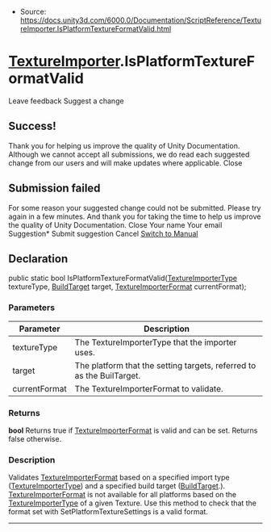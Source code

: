 * Source: https://docs.unity3d.com/6000.0/Documentation/ScriptReference/TextureImporter.IsPlatformTextureFormatValid.html

#  [TextureImporter](https://docs.unity3d.com/6000.0/Documentation/ScriptReference/TextureImporter.html).IsPlatformTextureFormatValid
Leave feedback
Suggest a change
## Success!
Thank you for helping us improve the quality of Unity Documentation. Although we cannot accept all submissions, we do read each suggested change from our users and will make updates where applicable.
Close
## Submission failed
For some reason your suggested change could not be submitted. Please <a>try again</a> in a few minutes. And thank you for taking the time to help us improve the quality of Unity Documentation.
Close
Your name Your email Suggestion* Submit suggestion
Cancel
[Switch to Manual](https://docs.unity3d.com/6000.0/Documentation/Manual/class-TextureImporter.html "Go to TextureImporter Component in the Manual")
## Declaration
public static bool IsPlatformTextureFormatValid([TextureImporterType](https://docs.unity3d.com/6000.0/Documentation/ScriptReference/TextureImporterType.html) textureType, [BuildTarget](https://docs.unity3d.com/6000.0/Documentation/ScriptReference/BuildTarget.html) target, [TextureImporterFormat](https://docs.unity3d.com/6000.0/Documentation/ScriptReference/TextureImporterFormat.html) currentFormat); 
### Parameters
Parameter | Description  
---|---  
textureType | The TextureImporterType that the importer uses.  
target | The platform that the setting targets, referred to as the BuilTarget.  
currentFormat | The TextureImporterFormat to validate.  
### Returns
**bool** Returns true if [TextureImporterFormat](https://docs.unity3d.com/6000.0/Documentation/ScriptReference/TextureImporterFormat.html) is valid and can be set. Returns false otherwise. 
### Description
Validates [TextureImporterFormat](https://docs.unity3d.com/6000.0/Documentation/ScriptReference/TextureImporterFormat.html) based on a specified import type ([TextureImporterType](https://docs.unity3d.com/6000.0/Documentation/ScriptReference/TextureImporterType.html)) and a specified build target ([BuildTarget](https://docs.unity3d.com/6000.0/Documentation/ScriptReference/BuildTarget.html).).
[TextureImporterFormat](https://docs.unity3d.com/6000.0/Documentation/ScriptReference/TextureImporterFormat.html) is not available for all platforms based on the [TextureImporterType](https://docs.unity3d.com/6000.0/Documentation/ScriptReference/TextureImporterType.html) of a given Texture. Use this method to check that the format set with SetPlatformTextureSettings is a valid format.
* * *

